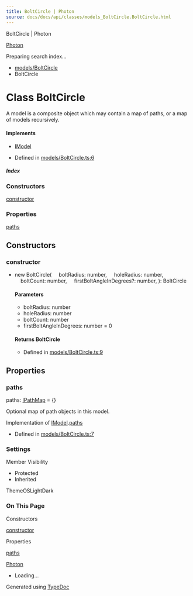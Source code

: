 ```yaml
---
title: BoltCircle | Photon
source: docs/docs/api/classes/models_BoltCircle.BoltCircle.html
---
```


BoltCircle | Photon

[Photon](../index.html)




Preparing search index...

* [models/BoltCircle](../modules/models_BoltCircle.html)
* BoltCircle

# Class BoltCircle

A model is a composite object which may contain a map of paths, or a map of models recursively.

#### Implements

* [IModel](../interfaces/core_schema.IModel.html)

* Defined in [models/BoltCircle.ts:6](https://github.com/mwhite454/photon/blob/main/packages/photon/src/models/BoltCircle.ts#L6)

##### Index

### Constructors

[constructor](#constructor)

### Properties

[paths](#paths)

## Constructors

### constructor

* new BoltCircle(
      boltRadius: number,
      holeRadius: number,
      boltCount: number,
      firstBoltAngleInDegrees?: number,
  ): BoltCircle

  #### Parameters

  + boltRadius: number
  + holeRadius: number
  + boltCount: number
  + firstBoltAngleInDegrees: number = 0

  #### Returns BoltCircle

  + Defined in [models/BoltCircle.ts:9](https://github.com/mwhite454/photon/blob/main/packages/photon/src/models/BoltCircle.ts#L9)

## Properties

### paths

paths: [IPathMap](../interfaces/core_schema.IPathMap.html) = {}

Optional map of path objects in this model.

Implementation of [IModel](../interfaces/core_schema.IModel.html).[paths](../interfaces/core_schema.IModel.html#paths)

* Defined in [models/BoltCircle.ts:7](https://github.com/mwhite454/photon/blob/main/packages/photon/src/models/BoltCircle.ts#L7)

### Settings

Member Visibility

* Protected
* Inherited

ThemeOSLightDark

### On This Page

Constructors

[constructor](#constructor)

Properties

[paths](#paths)

[Photon](../index.html)

* Loading...

Generated using [TypeDoc](https://typedoc.org/)
